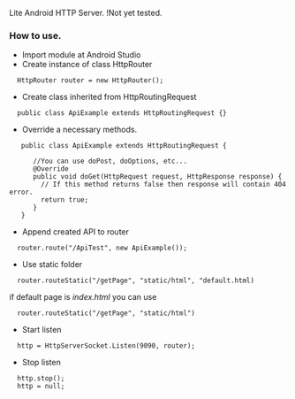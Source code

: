 Lite Android HTTP Server. 
!Not yet tested.

### How to use.

* Import module at Android Studio
* Create instance of class HttpRouter
```
  HttpRouter router = new HttpRouter();
```
* Create class inherited from HttpRoutingRequest

```
  public class ApiExample extends HttpRoutingRequest {}
```
* Override a necessary methods.

```
   public class ApiExample extends HttpRoutingRequest {
      
      //You can use doPost, doOptions, etc...
      @Override
      public void doGet(HttpRequest request, HttpResponse response) {
        // If this method returns false then response will contain 404 error.
        return true;
      }
   }
```
* Append created API to router
```
  router.route("/ApiTest", new ApiExample()); 
```
* Use static folder
```
  router.routeStatic("/getPage", "static/html", "default.html)
```
if default page is <i>index.html</i> you can use
```
  router.routeStatic("/getPage", "static/html")
```
* Start listen
```
  http = HttpServerSocket.Listen(9090, router);
```
* Stop listen
```
  http.stop();
  http = null;
```


